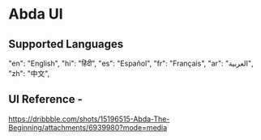 # Abda UI

## Supported Languages
  "en": "English",
  "hi": "हिंदी",
  "es": "Español",
  "fr": "Français",
  "ar": "العربية",
  "zh": "中文",

## UI Reference -
https://dribbble.com/shots/15196515-Abda-The-Beginning/attachments/6939980?mode=media
